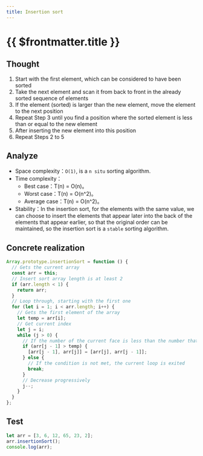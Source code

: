 ```yaml
---
title: Insertion sort
---
```


# {{ $frontmatter.title }}

## Thought

1. Start with the first element, which can be considered to have been sorted
2. Take the next element and scan it from back to front in the already sorted sequence of elements
3. If the element (sorted) is larger than the new element, move the element to the next position
4. Repeat Step 3 until you find a position where the sorted element is less than or equal to the new element
5. After inserting the new element into this position
6. Repeat Steps 2 to 5

## Analyze

- Space complexity：`O(1)`, is a `n situ` sorting algorithm.
- Time complexity：
  - Best case：T(n) = O(n)。
  - Worst case：T(n) = O(n^2)。
  - Average case：T(n) = O(n^2)。
- Stability：In the insertion sort, for the elements with the same value, we can choose to insert the elements that appear later into the back of the elements that appear earlier, so that the original order can be maintained, so the insertion sort is a `stable` sorting algorithm.

## Concrete realization

```js
Array.prototype.insertionSort = function () {
  // Gets the current array
  const arr = this;
  // Insert sort array length is at least 2
  if (arr.length < 1) {
    return arr;
  }
  // Loop through, starting with the first one
  for (let i = 1; i < arr.length; i++) {
    // Gets the first element of the array
    let temp = arr[i];
    // Get current index
    let j = i;
    while (j > 0) {
      // If the number of the current face is less than the number that follows, switch positions
      if (arr[j - 1] > temp) {
        [arr[j - 1], arr[j]] = [arr[j], arr[j - 1]];
      } else {
        // If the condition is not met, the current loop is exited
        break;
      }
      // Decrease progressively
      j--;
    }
  }
};
```

## Test

```js
let arr = [3, 6, 12, 65, 23, 2];
arr.insertionSort();
console.log(arr);
```
